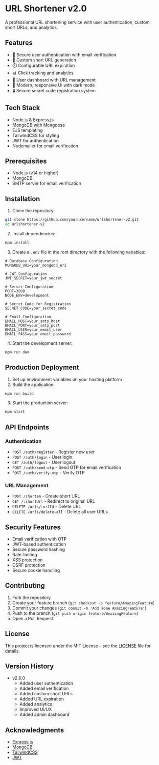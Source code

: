 # URL Shortener v2.0

A professional URL shortening service with user authentication, custom short URLs, and analytics.

## Features

- 🔐 Secure user authentication with email verification
- 🔗 Custom short URL generation
- ⏱️ Configurable URL expiration
- 📊 Click tracking and analytics
- 👤 User dashboard with URL management
- 🎨 Modern, responsive UI with dark mode
- 🔒 Secure secret code registration system

## Tech Stack

- Node.js & Express.js
- MongoDB with Mongoose
- EJS templating
- TailwindCSS for styling
- JWT for authentication
- Nodemailer for email verification

## Prerequisites

- Node.js (v14 or higher)
- MongoDB
- SMTP server for email verification

## Installation

1. Clone the repository:
```bash
git clone https://github.com/yourusername/urlshortener-v2.git
cd urlshortener-v2
```

2. Install dependencies:
```bash
npm install
```

3. Create a `.env` file in the root directory with the following variables:
```env
# Database Configuration
MONGODB_URI=your_mongodb_uri

# JWT Configuration
JWT_SECRET=your_jwt_secret

# Server Configuration
PORT=3000
NODE_ENV=development

# Secret Code for Registration
SECRET_CODE=your_secret_code

# Email Configuration
EMAIL_HOST=your_smtp_host
EMAIL_PORT=your_smtp_port
EMAIL_USER=your_email_user
EMAIL_PASS=your_email_password
```

4. Start the development server:
```bash
npm run dev
```

## Production Deployment

1. Set up environment variables on your hosting platform
2. Build the application:
```bash
npm run build
```
3. Start the production server:
```bash
npm start
```

## API Endpoints

### Authentication
- `POST /auth/register` - Register new user
- `POST /auth/login` - User login
- `GET /auth/logout` - User logout
- `POST /auth/send-otp` - Send OTP for email verification
- `POST /auth/verify-otp` - Verify OTP

### URL Management
- `POST /shorten` - Create short URL
- `GET /:shortUrl` - Redirect to original URL
- `DELETE /urls/:urlId` - Delete URL
- `DELETE /urls/delete-all` - Delete all user URLs

## Security Features

- Email verification with OTP
- JWT-based authentication
- Secure password hashing
- Rate limiting
- XSS protection
- CSRF protection
- Secure cookie handling

## Contributing

1. Fork the repository
2. Create your feature branch (`git checkout -b feature/AmazingFeature`)
3. Commit your changes (`git commit -m 'Add some AmazingFeature'`)
4. Push to the branch (`git push origin feature/AmazingFeature`)
5. Open a Pull Request

## License

This project is licensed under the MIT License - see the [LICENSE](LICENSE) file for details.

## Version History

- v2.0.0
  - Added user authentication
  - Added email verification
  - Added custom short URLs
  - Added URL expiration
  - Added analytics
  - Improved UI/UX
  - Added admin dashboard

## Acknowledgments

- [Express.js](https://expressjs.com/)
- [MongoDB](https://www.mongodb.com/)
- [TailwindCSS](https://tailwindcss.com/)
- [JWT](https://jwt.io/) 